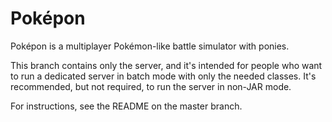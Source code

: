 Poképon
====================================================
Poképon is a multiplayer Pokémon-like battle simulator with ponies.

This branch contains only the server, and it's intended for people who
want to run a dedicated server in batch mode with only the needed
classes. It's recommended, but not required, to run the server in non-JAR mode.

For instructions, see the README on the master branch.
